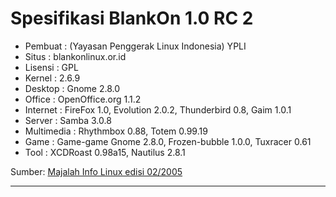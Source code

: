 # Spesifikasi BlankOn 1.0 RC 2

  * Pembuat : (Yayasan Penggerak Linux Indonesia) YPLI
  * Situs : blankonlinux.or.id
  * Lisensi : GPL
  * Kernel : 2.6.9
  * Desktop : Gnome 2.8.0
  * Office : OpenOffice.org 1.1.2
  * Internet : FireFox 1.0, Evolution 2.0.2, Thunderbird 0.8, Gaim 1.0.1
  * Server : Samba 3.0.8
  * Multimedia : Rhythmbox 0.88, Totem 0.99.19
  * Game : Game-game Gnome 2.8.0, Frozen-bubble 1.0.0, Tuxracer 0.61
  * Tool : XCDRoast 0.98a15, Nautilus 2.8.1

Sumber: [Majalah Info Linux edisi 02/2005](/Assets/Others/UlasanBlankOn1.pdf)


---
 



